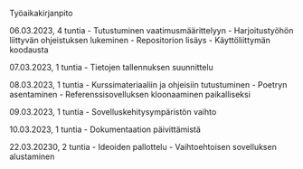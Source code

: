 Työaikakirjanpito

06.03.2023, 4 tuntia
	- Tutustuminen vaatimusmäärittelyyn
	- Harjoitustyöhön liittyvän ohjeistuksen lukeminen
	- Repositorion lisäys
	- Käyttöliittymän koodausta

07.03.2023, 1 tuntia
	- Tietojen tallennuksen suunnittelu

08.03.2023, 1 tuntia
	- Kurssimateriaaliin ja ohjeisiin tutustuminen
	- Poetryn asentaminen
	- Referenssisovelluksen kloonaaminen paikalliseksi

09.03.2023, 1 tuntia
	- Sovelluskehitysympäristön vaihto

10.03.2023, 1 tuntia
	- Dokumentaation päivittämistä
	
22.03.20230, 2 tuntia
	- Ideoiden pallottelu
	- Vaihtoehtoisen sovelluksen alustaminen
	
	
	

